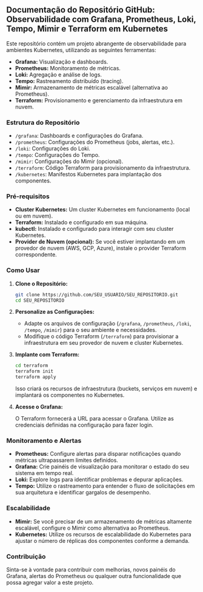 ## Documentação do Repositório GitHub: Observabilidade com Grafana, Prometheus, Loki, Tempo, Mimir e Terraform em Kubernetes

Este repositório contém um projeto abrangente de observabilidade para ambientes Kubernetes, utilizando as seguintes ferramentas:

* **Grafana:** Visualização e dashboards.
* **Prometheus:** Monitoramento de métricas.
* **Loki:** Agregação e análise de logs.
* **Tempo:** Rastreamento distribuído (tracing).
* **Mimir:** Armazenamento de métricas escalável (alternativa ao Prometheus).
* **Terraform:** Provisionamento e gerenciamento da infraestrutura em nuvem.

### Estrutura do Repositório

* `/grafana`: Dashboards e configurações do Grafana.
* `/prometheus`: Configurações do Prometheus (jobs, alertas, etc.).
* `/loki`: Configurações do Loki.
* `/tempo`: Configurações do Tempo.
* `/mimir`: Configurações do Mimir (opcional).
* `/terraform`: Código Terraform para provisionamento da infraestrutura.
* `/kubernetes`: Manifestos Kubernetes para implantação dos componentes.

### Pré-requisitos

* **Cluster Kubernetes:** Um cluster Kubernetes em funcionamento (local ou em nuvem).
* **Terraform:** Instalado e configurado em sua máquina.
* **kubectl:** Instalado e configurado para interagir com seu cluster Kubernetes.
* **Provider de Nuvem (opcional):** Se você estiver implantando em um provedor de nuvem (AWS, GCP, Azure), instale o provider Terraform correspondente.

### Como Usar

1. **Clone o Repositório:**

   ```bash
   git clone https://github.com/SEU_USUARIO/SEU_REPOSITORIO.git
   cd SEU_REPOSITORIO
   ```

2. **Personalize as Configurações:**

   * Adapte os arquivos de configuração (`/grafana`, `/prometheus`, `/loki`, `/tempo`, `/mimir`) para o seu ambiente e necessidades.
   * Modifique o código Terraform (`/terraform`) para provisionar a infraestrutura em seu provedor de nuvem e cluster Kubernetes.

3. **Implante com Terraform:**

   ```bash
   cd terraform
   terraform init
   terraform apply
   ```

   Isso criará os recursos de infraestrutura (buckets, serviços em nuvem) e implantará os componentes no Kubernetes.

4. **Acesse o Grafana:**

   O Terraform fornecerá a URL para acessar o Grafana. Utilize as credenciais definidas na configuração para fazer login.

### Monitoramento e Alertas

* **Prometheus:** Configure alertas para disparar notificações quando métricas ultrapassarem limites definidos.
* **Grafana:** Crie painéis de visualização para monitorar o estado do seu sistema em tempo real.
* **Loki:** Explore logs para identificar problemas e depurar aplicações.
* **Tempo:** Utilize o rastreamento para entender o fluxo de solicitações em sua arquitetura e identificar gargalos de desempenho.

### Escalabilidade

* **Mimir:** Se você precisar de um armazenamento de métricas altamente escalável, configure o Mimir como alternativa ao Prometheus.
* **Kubernetes:** Utilize os recursos de escalabilidade do Kubernetes para ajustar o número de réplicas dos componentes conforme a demanda.

### Contribuição

Sinta-se à vontade para contribuir com melhorias, novos painéis do Grafana, alertas do Prometheus ou qualquer outra funcionalidade que possa agregar valor a este projeto.

